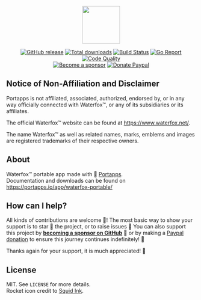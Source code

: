 <p align="center"><a href="https://portapps.io/app/waterfox-portable/" target="_blank"><img width="100" src="https://github.com/portapps/waterfox-portable/blob/master/res/papp.png"></a></p>

<p align="center">
  <a href="https://portapps.io/app/waterfox-portable/#download"><img src="https://img.shields.io/github/release/portapps/waterfox-portable.svg?style=flat-square" alt="GitHub release"></a>
  <a href="https://portapps.io/app/waterfox-portable/#download"><img src="https://img.shields.io/github/downloads/portapps/waterfox-portable/total.svg?style=flat-square" alt="Total downloads"></a>
  <a href="https://github.com/portapps/waterfox-portable/actions?workflow=build"><img src="https://img.shields.io/github/workflow/status/portapps/waterfox-portable/build?label=build&logo=github&style=flat-square" alt="Build Status"></a>
  <a href="https://goreportcard.com/report/github.com/portapps/waterfox-portable"><img src="https://goreportcard.com/badge/github.com/portapps/waterfox-portable?style=flat-square" alt="Go Report"></a>
  <a href="https://app.codacy.com/gh/portapps/waterfox-portable"><img src="https://img.shields.io/codacy/grade/f4ff55cc864e44a6b04d660944f96422.svg?style=flat-square" alt="Code Quality"></a>
  <br /><a href="https://github.com/sponsors/crazy-max"><img src="https://img.shields.io/badge/sponsor-crazy--max-181717.svg?logo=github&style=flat-square" alt="Become a sponsor"></a>
  <a href="https://www.paypal.me/crazyws"><img src="https://img.shields.io/badge/donate-paypal-00457c.svg?logo=paypal&style=flat-square" alt="Donate Paypal"></a>
</p>

## Notice of Non-Affiliation and Disclaimer

Portapps is not affiliated, associated, authorized, endorsed by, or in any way officially connected with Waterfox™, or any of its subsidiaries or its affiliates.

The official Waterfox™ website can be found at https://www.waterfox.net/.

The name Waterfox™ as well as related names, marks, emblems and images are registered trademarks of their respective owners.

## About

Waterfox™ portable app made with 🚀 [Portapps](https://portapps.io).<br />
Documentation and downloads can be found on https://portapps.io/app/waterfox-portable/

## How can I help?

All kinds of contributions are welcome :raised_hands:! The most basic way to show your support is to star :star2: the project, or to raise issues :speech_balloon: You can also support this project by [**becoming a sponsor on GitHub**](https://github.com/sponsors/crazy-max) :clap: or by making a [Paypal donation](https://www.paypal.me/crazyws) to ensure this journey continues indefinitely! :rocket:

Thanks again for your support, it is much appreciated! :pray:

## License

MIT. See `LICENSE` for more details.<br />
Rocket icon credit to [Squid Ink](http://thesquid.ink).
